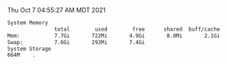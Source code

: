 Thu Oct  7 04:55:27 AM MDT 2021
```bash
System Memory
               total        used        free      shared  buff/cache   available
Mem:           7.7Gi       722Mi       4.9Gi       8.0Mi       2.1Gi       6.6Gi
Swap:          7.6Gi       293Mi       7.4Gi
System Storage
664M	.
```
```bash
